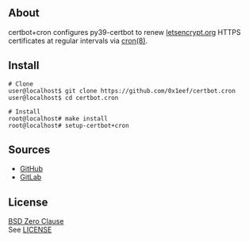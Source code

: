 ## About

certbot+cron configures py39-certbot to renew
[letsencrypt.org](https://letsencrypt.org)
HTTPS certificates at regular intervals via
[cron(8)](https://man.freebsd.org/cgi/man.cgi?cron(8)).

## Install

    # Clone
    user@localhost$ git clone https://github.com/0x1eef/certbot.cron
    user@localhost$ cd certbot.cron

    # Install
    root@localhost# make install
    root@localhost# setup-certbot+cron

## Sources

* [GitHub](https://github.com/0x1eef/certbot.cron)
* [GitLab](https://gitlab.com/0x1eef/certbot.cron)

## License

[BSD Zero Clause](https://choosealicense.com/licenses/0bsd/)
<br>
See [LICENSE](./LICENSE)

